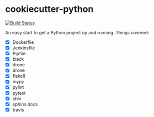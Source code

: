 # cookiecutter-python

[![Build Status](https://cloud.drone.io/api/badges/xsteadfastx/cookiecutter-python/status.svg)](https://cloud.drone.io/xsteadfastx/cookiecutter-python)

An easy start to get a Python project up and running. Things covered:

- [x] Dockerfile
- [x] Jenkinsfile
- [x] Pipfile
- [x] black
- [x] drone
- [x] drone
- [x] flake8
- [x] mypy
- [x] pylint
- [x] pytest
- [x] shiv
- [x] sphinx docs
- [x] travis
